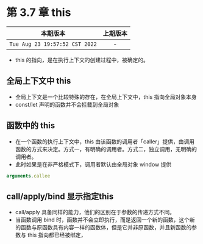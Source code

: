 # 第 3.7 章 this

|本期版本|上期版本
|:---:|:---:
`Tue Aug 23 19:57:52 CST 2022` | -

* this 的指向，是在执行上下文的创建过程中，被确定的。

## 全局上下文中 this

* 全局上下文是一个比较特殊的存在，在全局上下文中，this 指向全局对象本身
* const/let 声明的函数并不会挂载到全局对象

## 函数中的 this

* 在一个函数的执行上下文中，this 由该函数的调用者「caller」提供，由调用函数的方式来决定。方式一，有明确的调用者。方式二，独立调用，无明确的调用者。
* 此时如果是在非严格模式下，调用者默认由全局对象 window 提供

```javascript
arguments.callee
```

## call/apply/bind 显示指定this

* call/apply 具备同样的能力，他们的区别在于参数的传递方式不同。
* 当函数调用 bind 时，函数并不会立即执行，而是返回一个新的函数，这个新的函数与原函数具有内容一样的函数体，但是它并非原函数，并且新函数的参数与 this 指向都已经被绑定，
